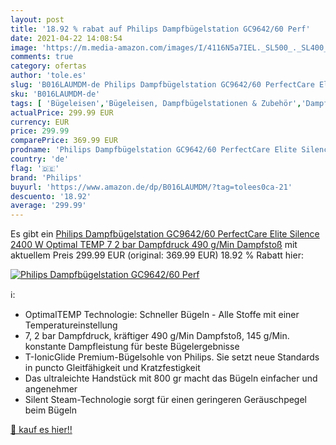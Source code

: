 ```yaml
---
layout: post
title: '18.92 % rabat auf Philips Dampfbügelstation GC9642/60 Perf'
date: 2021-04-22 14:08:54
image: 'https://m.media-amazon.com/images/I/4116N5a7IEL._SL500_._SL400_.jpg'
comments: true
category: ofertas
author: 'tole.es'
slug: 'B016LAUMDM-de Philips Dampfbügelstation GC9642/60 PerfectCare Elite...'
sku: 'B016LAUMDM-de'
tags: [ 'Bügeleisen','Bügeleisen, Dampfbügelstationen & Zubehör','Dampfbügelstationen','Küche, Haushalt & Wohnen','Waschen & Bügeln','philips', ]
actualPrice: 299.99 EUR
currency: EUR
price: 299.99
comparePrice: 369.99 EUR
prodname: 'Philips Dampfbügelstation GC9642/60 PerfectCare Elite Silence  2400 W  Optimal TEMP  7 2 bar Dampfdruck  490 g/Min Dampfstoß'
country: 'de'
flag: '🇩🇪'
brand: 'Philips'
buyurl: 'https://www.amazon.de/dp/B016LAUMDM/?tag=tolees0ca-21'
descuento: '18.92'
average: '299.99'
---
```


Es gibt ein [Philips Dampfbügelstation GC9642/60 PerfectCare Elite Silence  2400 W  Optimal TEMP  7 2 bar Dampfdruck  490 g/Min Dampfstoß](https://www.amazon.de/dp/B016LAUMDM/?tag=tolees0ca-21) mit aktuellem Preis 299.99 EUR (original: 369.99 EUR) 18.92 % Rabatt hier:

[![Philips Dampfbügelstation GC9642/60 Perf](https://m.media-amazon.com/images/I/4116N5a7IEL._SL500_._SL400_.jpg)](https://www.amazon.de/dp/B016LAUMDM/?tag=tolees0ca-21)

ℹ️:

- OptimalTEMP Technologie: Schneller Bügeln - Alle Stoffe mit einer Temperatureinstellung
- 7, 2 bar Dampfdruck, kräftiger 490 g/Min Dampfstoß, 145 g/Min. konstante Dampfleistung für beste Bügelergebnisse
- T-IonicGlide Premium-Bügelsohle von Philips. Sie setzt neue Standards in puncto Gleitfähigkeit und Kratzfestigkeit
- Das ultraleichte Handstück mit 800 gr macht das Bügeln einfacher und angenehmer
- Silent Steam-Technologie sorgt für einen geringeren Geräuschpegel beim Bügeln

[🛒 kauf es hier!!](https://www.amazon.de/dp/B016LAUMDM/?tag=tolees0ca-21)
